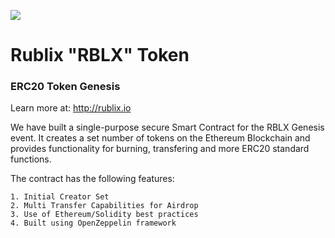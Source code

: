 <p>
<img src="https://rublix.io/images/256x256.png">
</p>

# Rublix "RBLX" Token
### ERC20 Token Genesis
Learn more at: http://rublix.io

We have built a single-purpose secure Smart Contract for the RBLX Genesis event. It creates a set number of tokens on the Ethereum Blockchain and provides functionality for burning, transfering and more ERC20 standard functions.

The contract has the following features:
````
1. Initial Creator Set
2. Multi Transfer Capabilities for Airdrop
3. Use of Ethereum/Solidity best practices
4. Built using OpenZeppelin framework 
````
